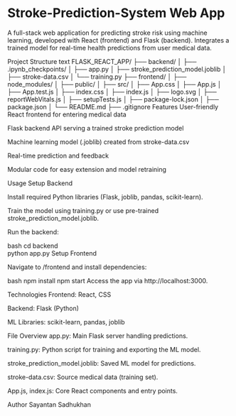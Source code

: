 # Stroke-Prediction-System Web App
  A full-stack web application for predicting stroke risk using machine learning, developed with React (frontend) and Flask (backend). Integrates a trained model for real-time health predictions from user medical data.

Project Structure
  text
  FLASK_REACT_APP/
  ├── backend/
  │   ├── .ipynb_checkpoints/
  │   ├── app.py
  │   ├── stroke_prediction_model.joblib
  │   ├── stroke-data.csv
  │   └── training.py
  ├── frontend/
  │   ├── node_modules/
  │   ├── public/
  │   ├── src/
  │       ├── App.css
  │       ├── App.js
  │       ├── App.test.js
  │       ├── index.css
  │       ├── index.js
  │       ├── logo.svg
  │       ├── reportWebVitals.js
  │       ├── setupTests.js
  │   ├── package-lock.json
  │   ├── package.json
  │   └── README.md
  ├── .gitignore
Features
  User-friendly React frontend for entering medical data
  
  Flask backend API serving a trained stroke prediction model
  
  Machine learning model (.joblib) created from stroke-data.csv
  
  Real-time prediction and feedback
  
  Modular code for easy extension and model retraining

Usage
  Setup Backend
  
  Install required Python libraries (Flask, joblib, pandas, scikit-learn).
  
  Train the model using training.py or use pre-trained stroke_prediction_model.joblib.

Run the backend:

  bash
  cd backend  
  python app.py
  Setup Frontend

Navigate to /frontend and install dependencies:

  bash
  npm install
  npm start
  Access the app via http://localhost:3000.

Technologies
  Frontend: React, CSS
  
  Backend: Flask (Python)

  ML Libraries: scikit-learn, pandas, joblib

File Overview
  app.py: Main Flask server handling predictions.
  
  training.py: Python script for training and exporting the ML model.
  
  stroke_prediction_model.joblib: Saved ML model for predictions.
  
  stroke-data.csv: Source medical data (training set).
  
  App.js, index.js: Core React components and entry points.

Author
  Sayantan Sadhukhan
